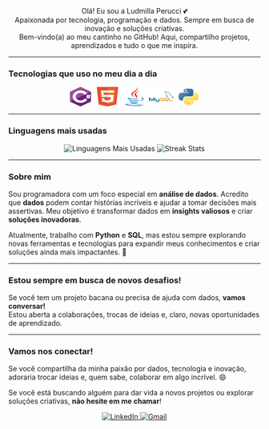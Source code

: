 <div align="center">
  Olá! Eu sou a Ludmilla Perucci 💕  
</div>

<div align="center">
  Apaixonada por tecnologia, programação e dados.
  Sempre em busca de inovação e soluções criativas. 
</div>

<div align="center">
  Bem-vindo(a) ao meu cantinho no GitHub! Aqui, compartilho projetos, aprendizados e tudo o que me inspira.
</div>

---

### Tecnologias que uso no meu dia a dia  

<div align="center">
  <img align="center" alt="C#" height="40" width="50" src="https://raw.githubusercontent.com/devicons/devicon/master/icons/csharp/csharp-original.svg"> 
  <img align="center" alt="HTML5" height="40" width="50" src="https://raw.githubusercontent.com/devicons/devicon/master/icons/html5/html5-original.svg"> 
  <img align="center" alt="Java" height="40" width="50" src="https://raw.githubusercontent.com/devicons/devicon/master/icons/java/java-original.svg"> 
  <img align="center" alt="MySQL" height="40" width="50" src="https://raw.githubusercontent.com/devicons/devicon/master/icons/mysql/mysql-original-wordmark.svg"> 
  <img align="center" alt="Python" height="40" width="50" src="https://raw.githubusercontent.com/devicons/devicon/master/icons/python/python-original.svg">
</div>

---

### Linguagens mais usadas  

<div align="center">
  <img src="https://github-readme-stats.vercel.app/api/top-langs/?username=LudmillaPerucci&layout=compact&langs_count=10&theme=radical&card_width=250&icon_color=FF69B4" alt="Linguagens Mais Usadas" height="140">
  <img src="https://github-readme-streak-stats.herokuapp.com/?user=LudmillaPerucci&theme=radical" alt="Streak Stats" height="140">
</div>

---

### Sobre mim  

Sou programadora com um foco especial em **análise de dados**. Acredito que **dados** podem contar histórias incríveis e ajudar a tomar decisões mais assertivas. Meu objetivo é transformar dados em **insights valiosos** e criar **soluções inovadoras**.  

Atualmente, trabalho com **Python** e **SQL**, mas estou sempre explorando novas ferramentas e tecnologias para expandir meus conhecimentos e criar soluções ainda mais impactantes. 🚀

---

### Estou sempre em busca de novos desafios!  

Se você tem um projeto bacana ou precisa de ajuda com dados, **vamos conversar!**  
Estou aberta a colaborações, trocas de ideias e, claro, novas oportunidades de aprendizado.

---

### Vamos nos conectar!  

Se você compartilha da minha paixão por dados, tecnologia e inovação, adoraria trocar ideias e, quem sabe, colaborar em algo incrível. 😄

Se você está buscando alguém para dar vida a novos projetos ou explorar soluções criativas, **não hesite em me chamar**!

<div align="center">
  <a href="https://www.linkedin.com/in/ludmilla-perucci/">
    <img src="https://img.shields.io/badge/-LinkedIn-%230077B5?style=for-the-badge&logo=linkedin&logoColor=white" alt="LinkedIn" height="30">
  </a>
  <a href="mailto:ludmillaperuccisantos@gmail.com">
    <img src="https://img.shields.io/badge/Gmail-D14836?style=for-the-badge&logo=gmail&logoColor=white" alt="Gmail" height="30">
  </a>
</div>
